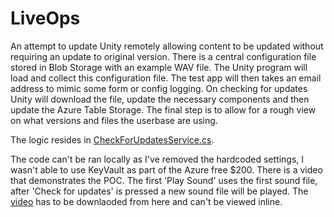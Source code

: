 # LiveOps

An attempt to update Unity remotely allowing content to be updated without requiring an update to original version.  There is a central configuration file stored in Blob Storage with an example WAV file.  The Unity program will load and collect this configuration file.  The test app will then takes an email address to mimic some form or config logging.  On checking for updates Unity will download the file, update the necessary components and then update the Azure Table Storage.  The final step is to allow for a rough view on what versions and files the userbase are using.

The logic resides in [CheckForUpdatesService.cs](https://github.com/sihoulton/LiveOpsTest/blob/master/Assets/CheckForUpdatesService.cs).

The code can't be ran locally as I've removed the hardcoded settings, I wasn't able to use KeyVault as part of the Azure free $200.  There is a video that demonstrates the POC.  The first 'Play Sound' uses the first sound file, after 'Check for updates' is pressed a new sound file will be played.  The [video](https://github.com/sihoulton/LiveOpsTest/blob/master/Demo.mp4) has to be downlaoded from here and can't be viewed inline.

